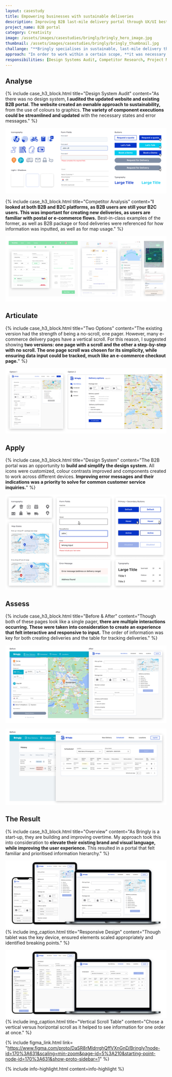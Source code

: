 ```yaml
---
layout: casestudy
title: Empowering businesses with sustainable deliveries
description: Improving B2B last-mile delivery portal through UX/UI best practices
project_name: B2B portal
category: Creativity
image: /assets/images/casestudies/bringly/bringly_hero_image.jpg
thumbnail: /assets/images/casestudies/bringly/bringly_thumbnail.jpg
challange: "**Bringly specialises in sustainable, last-mile delivery throughout Europe.** In order to look more professional and credible, **Bringly recently updated their brand identity. This is reflected in their website, but not in their B2B portal.** There are also parts of their new design system that could be expanded on or improved."
approach: "In order to work within a certain scope, **it was necessary to focus on the key red route for B2B customers. This was the create new deliveries feature, as it was frequently used B2B  interaction.** Through a design system audit, competitor research and UX/UI best practices, this and the additional screens were improved."
responsibilities: [Design Systems Audit, Competitor Research, Project Management, UX Design, UI Design]
---
```


## Analyse

{% include case_h3_block.html 
title="Design System Audit" 
content="As there was no design system, **I audited the updated website and existing B2B portal. The website created an ownable approach to sustainability,** from the use of colours to graphics. **The variety of component executions could be streamlined and updated** with the necessary states and error messages." %}

![](/assets/images/casestudies/bringly/bringly_design_audit.png)

{% include case_h3_block.html 
title="Competitor Analysis" 
content="**I looked at both B2B and B2C platforms, as B2B users are still your B2C users. This was important for creating new deliveries, as users are familiar with postal or e-commerce flows.** Best-in-class examples of the former, as well as B2B package or food deliveries were referenced for how information was inputted, as well as for map usage." %}

![](/assets/images/casestudies/bringly/bringly_competitor_analysis.jpg)

## Articulate

{% include case_h3_block.html 
title="Two Options" 
content="The existing version had the strength of being a no-scroll, one pager. However, many e-commerce delivery pages have a vertical scroll. For this reason, I suggested showing **two versions: one page with a scroll and the other a step-by-step with no scroll. The one page scroll was chosen for its simplicity, while ensuring data input could be tracked, much like an e-commerce checkout page.**" %}

![](/assets/images/casestudies/bringly/bringly_two_options.jpg)

## Apply

{% include case_h3_block.html 
title="Design System" 
content="The B2B portal was an opportunity to **build and simplify the  design system.** All icons were customized, colour contrasts improved and components created to work across different devices. **Improving error messages and their indications was a priority to solve for common customer service inquiries.**" %}

![](/assets/images/casestudies/bringly/bringly_design_system.png)

## Assess

{% include case_h3_block.html 
title="Before & After" 
content="Though both of these pages look like a single pager, **there are multiple interactions occurring. These were taken into consideration to create an experience that felt interactive and responsive to input.** The order of information was key for both creating deliveries and the table for tracking deliveries." %}

![](/assets/images/casestudies/bringly/bringly_before_after_delivery.png)

![](/assets/images/casestudies/bringly/bringly_before_after_table.png)

## The Result

{% include case_h3_block.html 
title="Overview" 
content="As Bringly is a start-up, they are building and improving overtime. My approach took this into consideration to **elevate their existing brand and visual language, while improving the user experience.** This resulted in a portal that felt familiar and prioritised information hierarchy." %}

![](/assets/images/casestudies/bringly/bringly-final_02.png)
{% include img_caption.html 
title="Responsive Design" 
content="Though tablet was the key device, ensured elements scaled appropriately and identified breaking points." %}

![](/assets/images/casestudies/bringly/bringly-final_01.png)
{% include img_caption.html 
title="Vertical Scroll Table" 
content="Chose a vertical versus horizontal scroll as it helped to see information for one order at once." %}

{% include figma_link.html link= "https://www.figma.com/proto/DaSR8rMIdrrghQffVXnGnD/Bringly?node-id=170%3A631&scaling=min-zoom&page-id=5%3A210&starting-point-node-id=170%3A631&show-proto-sidebar=1" %}

{% include info-highlight.html content=info-highlight %}
